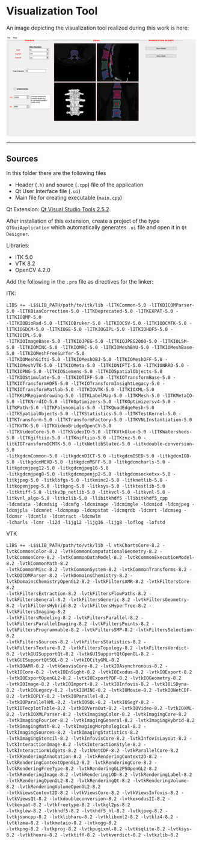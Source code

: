 # Visualization Tool

An image depicting the visualization tool realized during this work is here:

![BinarySegmentationWorkflowImage](../images/fig_6.png)

------------------------------------------------------------------------------

## Sources

In this folder there are the following files
- Header (`.h`) and source (`.cpp`) file of the application
- Qt User Interface file (`.ui`)
- Main file for creating executable (`main.cpp`)

Qt Extension: 
[Qt Visual Studio Tools 2.5.2](https://www.qt.io/blog/qt-visual-studio-tools-2.5.2-released).

After installation of this extension, create a project of the type `QTGuiApplication` which automatically 
generates `.ui` file and open it in `Qt Designer`.

Libraries:
<ul>
<li> ITK 5.0 </li>
<li> VTK 8.2 </li>
<li> OpenCV 4.2.0 </li>
</ul>

Add the following in the `.pro` file as directives for the linker:

ITK:
```
LIBS += -L$$LIB_PATH/path/to/itk/lib -lITKCommon-5.0 -lITKDICOMParser-5.0 -lITKBiasCorrection-5.0 -lITKDeprecated-5.0 -lITKEXPAT-5.0 -lITKIOBMP-5.0
-lITKIOBioRad-5.0 -lITKIOBruker-5.0 -lITKIOCSV-5.0 -lITKIODCMTK-5.0 -lITKIOGDCM-5.0 -lITKIOGE-5.0 -lITKIOGIPL-5.0 -lITKIOHDF5-5.0 -lITKIOIPL-5.0
-lITKIOImageBase-5.0 -lITKIOJPEG-5.0 -lITKIOJPEG2000-5.0 -lITKIOLSM-5.0 -lITKIOMINC-5.0 -lITKIOMRC-5.0 -lITKIOMeshBYU-5.0 -lITKIOMeshBase-5.0 -lITKIOMeshFreeSurfer-5.0
-lITKIOMeshGifti-5.0 -lITKIOMeshOBJ-5.0 -lITKIOMeshOFF-5.0 -lITKIOMeshVTK-5.0 -lITKIOMeta-5.0 -lITKIONIFTI-5.0 -lITKIONRRD-5.0 -lITKIOPNG-5.0 -lITKIOSiemens-5.0 -lITKIOSpatialObjects-5.0
-lITKIOStimulate-5.0 -lITKIOTIFF-5.0 -lITKIOTransformBase-5.0 -lITKIOTransformHDF5-5.0 -lITKIOTransformInsightLegacy-5.0 -lITKIOTransformMatlab-5.0 -lITKIOVTK-5.0 -lITKIOXML-5.0
-lITKKLMRegionGrowing-5.0 -lITKLabelMap-5.0 -lITKMesh-5.0 -lITKMetaIO-5.0 -lITKNrrdIO-5.0 -lITKOptimizers-5.0 -lITKOptimizersv4-5.0 -lITKPath-5.0 -lITKPolynomials-5.0 -lITKQuadEdgeMesh-5.0
-lITKSpatialObjects-5.0 -lITKStatistics-5.0 -lITKTestKernel-5.0 -lITKTransform-5.0 -lITKTransformFactory-5.0 -lITKVNLInstantiation-5.0 -lITKVTK-5.0 -lITKVideoBridgeOpenCV-5.0
-lITKVideoCore-5.0 -lITKVideoIO-5.0 -lITKVtkGlue-5.0 -lITKWatersheds-5.0 -lITKgiftiio-5.0 -lITKniftiio-5.0 -lITKznz-5.0 -litkIOTransformDCMTK-5.0 -litkNetlibSlatec-5.0 -litkdouble-conversion-5.0
-litkgdcmCommon-5.0 -litkgdcmDICT-5.0 -litkgdcmDSED-5.0 -litkgdcmIOD-5.0 -litkgdcmMEXD-5.0 -litkgdcmMSFF-5.0 -litkgdcmcharls-5.0 -litkgdcmjpeg12-5.0 -litkgdcmjpeg16-5.0
-litkgdcmjpeg8-5.0 -litkgdcmopenjp2-5.0 -litkgdcmsocketxx-5.0 -litkjpeg-5.0 -litklbfgs-5.0 -litkminc2-5.0 -litknetlib-5.0 -litkopenjpeg-5.0 -litkpng-5.0 -litksys-5.0 -litktestlib-5.0
-litktiff-5.0 -litkv3p_netlib-5.0 -litkvcl-5.0 -litkvnl-5.0 -litkvnl_algo-5.0 -litkzlib-5.0 -llibitkhdf5 -llibitkhdf5_cpp
-ldcmdata -ldcmdsig -ldcmfg -ldcmimage -ldcmimgle -ldcmiod -ldcmjpeg -ldcmjpls -ldcmnet -ldcmpmap -ldcmpstat -ldcmqrdb -ldcmrt -ldcmseg -ldcmsr -ldcmtls -ldcmtract -ldcmwlm
-lcharls -lcmr -li2d -lijg12 -lijg16 -lijg8 -loflog -lofstd
```

VTK
```
LIBS += -L$$LIB_PATH/path/to/vtk/lib -l vtkChartsCore-8.2 -lvtkCommonColor-8.2 -lvtkCommonComputationalGeometry-8.2 -lvtkCommonCore-8.2 -lvtkCommonDataModel-8.2 -lvtkCommonExecutionModel-8.2 -lvtkCommonMath-8.2
-lvtkCommonMisc-8.2 -lvtkCommonSystem-8.2 -lvtkCommonTransforms-8.2 -lvtkDICOMParser-8.2 -lvtkDomainsChemistry-8.2 -lvtkDomainsChemistryOpenGL2-8.2 -lvtkFiltersAMR-8.2 -lvtkFiltersCore-8.2
-lvtkFiltersExtraction-8.2 -lvtkFiltersFlowPaths-8.2 -lvtkFiltersGeneral-8.2 -lvtkFiltersGeneric-8.2 -lvtkFiltersGeometry-8.2 -lvtkFiltersHybrid-8.2 -lvtkFiltersHyperTree-8.2 -lvtkFiltersImaging-8.2 
-lvtkFiltersModeling-8.2 -lvtkFiltersParallel-8.2 -lvtkFiltersParallelImaging-8.2 -lvtkFiltersPoints-8.2 -lvtkFiltersProgrammable-8.2 -lvtkFiltersSMP-8.2 -lvtkFiltersSelection-8.2
-lvtkFiltersSources-8.2 -lvtkFiltersStatistics-8.2 -lvtkFiltersTexture-8.2 -lvtkFiltersTopology-8.2 -lvtkFiltersVerdict-8.2 -lvtkGUISupportQt-8.2 -lvtkGUISupportQtOpenGL-8.2 -lvtkGUISupportQtSQL-8.2 -lvtkIOCityGML-8.2
-lvtkIOAMR-8.2 -lvtkGeovisCore-8.2 -lvtkIOAsynchronous-8.2 -lvtkIOCore-8.2 -lvtkIOEnSight-8.2 -lvtkIOExodus-8.2 -lvtkIOExport-8.2 -lvtkIOExportOpenGL2-8.2 -lvtkIOExportPDF-8.2 -lvtkIOGeometry-8.2
-lvtkIOImage-8.2 -lvtkIOImport-8.2 -lvtkIOInfovis-8.2 -lvtkIOLSDyna-8.2 -lvtkIOLegacy-8.2 -lvtkIOMINC-8.2 -lvtkIOMovie-8.2 -lvtkIONetCDF-8.2 -lvtkIOPLY-8.2 -lvtkIOParallel-8.2
-lvtkIOParallelXML-8.2 -lvtkIOSQL-8.2 -lvtkIOSegY-8.2 -lvtkIOTecplotTable-8.2 -lvtkIOVeraOut-8.2 -lvtkIOVideo-8.2 -lvtkIOXML-8.2 -lvtkIOXMLParser-8.2 -lvtkImagingColor-8.2 -lvtkImagingCore-8.2
-lvtkImagingFourier-8.2 -lvtkImagingGeneral-8.2 -lvtkImagingHybrid-8.2 -lvtkImagingMath-8.2 -lvtkImagingMorphological-8.2 -lvtkImagingSources-8.2 -lvtkImagingStatistics-8.2 
-lvtkImagingStencil-8.2 -lvtkInfovisCore-8.2 -lvtkInfovisLayout-8.2 -lvtkInteractionImage-8.2 -lvtkInteractionStyle-8.2 -lvtkInteractionWidgets-8.2 -lvtkNetCDF-8.2 -lvtkParallelCore-8.2
-lvtkRenderingAnnotation-8.2 -lvtkRenderingContext2D-8.2 -lvtkRenderingContextOpenGL2-8.2 -lvtkRenderingCore-8.2 -lvtkRenderingFreeType-8.2 -lvtkRenderingGL2PSOpenGL2-8.2 
-lvtkRenderingImage-8.2 -lvtkRenderingLOD-8.2 -lvtkRenderingLabel-8.2 -lvtkRenderingOpenGL2-8.2 -lvtkRenderingQt-8.2 -lvtkRenderingVolume-8.2 -lvtkRenderingVolumeOpenGL2-8.2
-lvtkViewsContext2D-8.2 -lvtkViewsCore-8.2 -lvtkViewsInfovis-8.2 -lvtkViewsQt-8.2 -lvtkdoubleconversion-8.2 -lvtkexodusII-8.2 -lvtkexpat-8.2 -lvtkfreetype-8.2 -lvtkgl2ps-8.2
-lvtkglew-8.2 -lvtkhdf5-8.2 -lvtkhdf5_hl-8.2 -lvtkjpeg-8.2 -lvtkjsoncpp-8.2 -lvtklibharu-8.2 -lvtklibxml2-8.2 -lvtklz4-8.2 -lvtklzma-8.2 -lvtkmetaio-8.2 -lvtkogg-8.2
-lvtkpng-8.2 -lvtkproj-8.2 -lvtkpugixml-8.2 -lvtksqlite-8.2 -lvtksys-8.2 -lvtktheora-8.2 -lvtktiff-8.2 -lvtkverdict-8.2 -lvtkzlib-8.2
```
